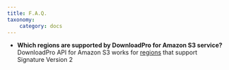 ```yaml
---
title: F.A.Q.
taxonomy:
    category: docs
---
```


* **Which regions are supported by DownloadPro for Amazon S3 service?** <br /> DownloadPro API for Amazon S3 works for [regions](https://docs.aws.amazon.com/general/latest/gr/rande.html#s3_region) that support Signature Version 2 
